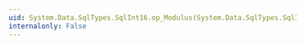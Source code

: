 ```yaml
---
uid: System.Data.SqlTypes.SqlInt16.op_Modulus(System.Data.SqlTypes.SqlInt16,System.Data.SqlTypes.SqlInt16)
internalonly: False
---
```

